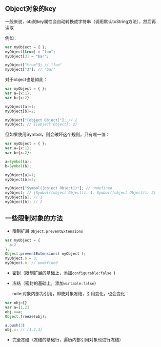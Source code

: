 ## Object对象的key

一般来说，obj的key属性会自动转换成字符串（调用默认toString方法），然后再读取

例如：

```js
var myObject = { };
myObject[true] = "foo";
myObject[3] = "bar";

myObject["true"]; // "foo"
myObject["3"]; // "bar"
```
对于object也是如此：
```js
var myObject = { };
var a={x:1};
var b={x:2}

myObject[a]=1;
myObject[b]=2;

myObject["[object Object]"]; // 2
myObject; // {[object Object]: 2}
```

但如果使用Symbol，则会破坏这个规则，只有唯一值：
```js
var myObject = { };
var a={x:1};
var b={x:2};

a=Symbol(a);
b=Symbol(b);

myObject[a]=1;
myObject[b]=2;

myObject["Symbol([object Object])"]; // undefined
myObject; // {Symbol([object Object]): 1, Symbol([object Object]): 2}
myObject[a]; // 1
myObject[b]; // 2
```

## 一些限制对象的方法

* 限制扩展 `Object.preventExtensions`

```js
var myObject = {
  a:2
};
Object.preventExtensions( myObject );
myObject.b = 3;
myObject.b; // undefined
```
* 密封（限制扩展的基础上，添加`configurable:false `)

* 冻结（密封的基础上，添加`wirtable:false`）

    note:对象内部为引用，即使对象冻结，引用变化，也会变化：
```js
var obj={}
var a=[1,2]
obj.x=a;
Object.freeze(obj);

a.push(3)
obj.x; // [1,2,3]
```
* 完全冻结（冻结的基础行，遍历内部引用对象也进行冻结）
